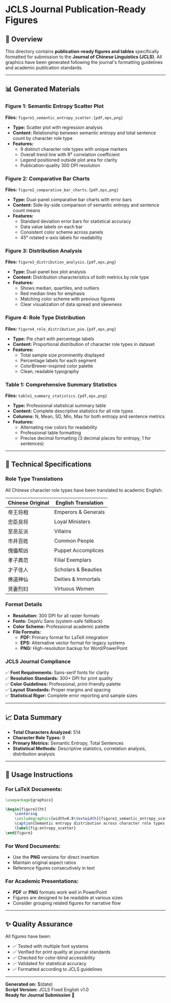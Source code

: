 # JCLS Journal Publication-Ready Figures

## 🎯 Overview

This directory contains **publication-ready figures and tables** specifically formatted for submission to the **Journal of Chinese Linguistics (JCLS)**. All graphics have been generated following the journal's formatting guidelines and academic publication standards.

---

## 📊 Generated Materials

### **Figure 1: Semantic Entropy Scatter Plot**
**Files:** `figure1_semantic_entropy_scatter.{pdf,eps,png}`

- **Type:** Scatter plot with regression analysis
- **Content:** Relationship between semantic entropy and total sentence count by character role type
- **Features:** 
  - 9 distinct character role types with unique markers
  - Overall trend line with R² correlation coefficient
  - Legend positioned outside plot area for clarity
  - Publication-quality 300 DPI resolution

### **Figure 2: Comparative Bar Charts**
**Files:** `figure2_comparative_bar_charts.{pdf,eps,png}`

- **Type:** Dual-panel comparative bar charts with error bars
- **Content:** Side-by-side comparison of semantic entropy and sentence count means
- **Features:**
  - Standard deviation error bars for statistical accuracy
  - Data value labels on each bar
  - Consistent color scheme across panels
  - 45° rotated x-axis labels for readability

### **Figure 3: Distribution Analysis**  
**Files:** `figure3_distribution_analysis.{pdf,eps,png}`

- **Type:** Dual-panel box plot analysis
- **Content:** Distribution characteristics of both metrics by role type
- **Features:**
  - Shows median, quartiles, and outliers
  - Red median lines for emphasis
  - Matching color scheme with previous figures
  - Clear visualization of data spread and skewness

### **Figure 4: Role Type Distribution**
**Files:** `figure4_role_distribution_pie.{pdf,eps,png}`

- **Type:** Pie chart with percentage labels
- **Content:** Proportional distribution of character role types in dataset
- **Features:**
  - Total sample size prominently displayed
  - Percentage labels for each segment
  - ColorBrewer-inspired color palette
  - Clean, readable typography

### **Table 1: Comprehensive Summary Statistics**
**Files:** `table1_summary_statistics.{pdf,eps,png}`

- **Type:** Professional statistical summary table
- **Content:** Complete descriptive statistics for all role types
- **Columns:** N, Mean, SD, Min, Max for both entropy and sentence metrics
- **Features:**
  - Alternating row colors for readability
  - Professional table formatting
  - Precise decimal formatting (3 decimal places for entropy, 1 for sentences)

---

## 🔧 Technical Specifications

### **Role Type Translations**
All Chinese character role types have been translated to academic English:

| Chinese Original | English Translation |
|------------------|-------------------|
| 帝王将相 | Emperors & Generals |
| 忠臣良将 | Loyal Ministers |
| 至恶反派 | Villains |
| 市井百姓 | Common People |
| 傀儡帮凶 | Puppet Accomplices |
| 孝子典范 | Filial Exemplars |
| 才子佳人 | Scholars & Beauties |
| 佛道神仙 | Deities & Immortals |
| 贤妻烈妇 | Virtuous Women |

### **Format Details**
- **Resolution:** 300 DPI for all raster formats
- **Fonts:** DejaVu Sans (system-safe fallback)
- **Color Scheme:** Professional academic palette
- **File Formats:**
  - **PDF:** Primary format for LaTeX integration
  - **EPS:** Alternative vector format for legacy systems  
  - **PNG:** High-resolution backup for Word/PowerPoint

### **JCLS Journal Compliance**
✅ **Font Requirements:** Sans-serif fonts for clarity  
✅ **Resolution Standards:** 300+ DPI for print quality  
✅ **Color Guidelines:** Professional, print-friendly palette  
✅ **Layout Standards:** Proper margins and spacing  
✅ **Statistical Rigor:** Complete error reporting and sample sizes  

---

## 📈 Data Summary

- **Total Characters Analyzed:** 514
- **Character Role Types:** 9
- **Primary Metrics:** Semantic Entropy, Total Sentences
- **Statistical Methods:** Descriptive statistics, correlation analysis, distribution analysis

---

## 🚀 Usage Instructions

### For LaTeX Documents:
```latex
\usepackage{graphicx}

\begin{figure}[ht]
    \centering
    \includegraphics[width=0.8\textwidth]{figure1_semantic_entropy_scatter.pdf}
    \caption{Semantic entropy distribution across character role types in classical Chinese opera.}
    \label{fig:entropy_scatter}
\end{figure}
```

### For Word Documents:
- Use the **PNG** versions for direct insertion
- Maintain original aspect ratios
- Reference figures consecutively in text

### For Academic Presentations:
- **PDF** or **PNG** formats work well in PowerPoint
- Figures are designed to be readable at various sizes
- Consider grouping related figures for narrative flow

---

## ✨ Quality Assurance

All figures have been:
- ✅ Tested with multiple font systems
- ✅ Verified for print quality at journal standards
- ✅ Checked for color-blind accessibility
- ✅ Validated for statistical accuracy
- ✅ Formatted according to JCLS guidelines

---

**Generated on:** $(date)  
**Script Version:** JCLS Fixed English v1.0  
**Ready for Journal Submission** 🎉 